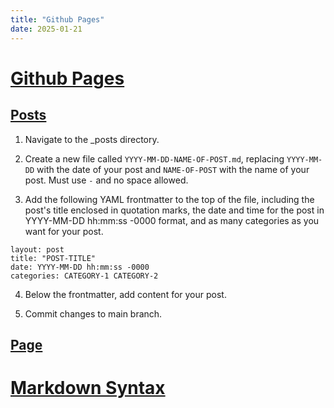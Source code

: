 ```yaml
---
title: "Github Pages"
date: 2025-01-21
---
```


# [Github Pages](https://docs.github.com/en/pages/setting-up-a-github-pages-site-with-jekyll/about-github-pages-and-jekyll)

## [Posts](https://docs.github.com/en/pages/setting-up-a-github-pages-site-with-jekyll/adding-content-to-your-github-pages-site-using-jekyll#adding-a-new-post-to-your-site)
1. Navigate to the _posts directory.

2. Create a new file called ``YYYY-MM-DD-NAME-OF-POST.md``, replacing ``YYYY-MM-DD`` with the date of your post and ``NAME-OF-POST`` with the name of your post. Must use ``-`` and no space allowed.

3. Add the following YAML frontmatter to the top of the file, including the post's title enclosed in quotation marks, the date and time for the post in YYYY-MM-DD hh:mm:ss -0000 format, and as many categories as you want for your post.
```
layout: post
title: "POST-TITLE"
date: YYYY-MM-DD hh:mm:ss -0000
categories: CATEGORY-1 CATEGORY-2
```

4. Below the frontmatter, add content for your post.

5. Commit changes to main branch.

## [Page](https://docs.github.com/en/pages/setting-up-a-github-pages-site-with-jekyll/adding-content-to-your-github-pages-site-using-jekyll#adding-a-new-page-to-your-site)

# [Markdown Syntax](https://www.markdownguide.org/basic-syntax/)


